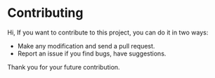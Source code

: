 # Contributing

Hi, If you want to contribute to this project, you can do it in two ways:

- Make any modification and send a pull request.
- Report an issue if you find bugs, have suggestions.

Thank you for your future contribution.
